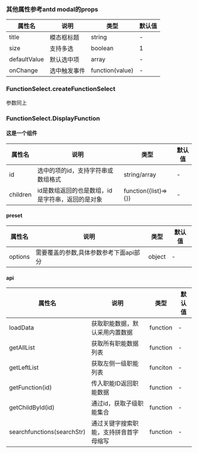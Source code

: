### 其他属性参考antd modal的props
|属性名|说明|类型|默认值|
|  ---  | ---  | --- | --- |
|  title  | 模态框标题 | string | - |
|  size  | 支持多选 | boolean | 1 |
|  defaultValue  | 默认选中项 | array | - |
|  onChange  | 选中触发事件 | function(value) | - |


### FunctionSelect.createFunctionSelect
参数同上

### FunctionSelect.DisplayFunction
#### 这是一个组件
|属性名|说明|类型|默认值|
|  ---  | ---  | --- | --- |
|  id  | 选中的项的id，支持字符串或数组格式 | string/array | - |
|  children  | id是数组返回的也是数组，id是字符串，返回的是对象 | function({list}=>{}) | - |


#### preset

| 属性名          | 说明                    | 类型     | 默认值 |
|--------------|-----------------------|--------|-----|
|options| 需要覆盖的参数,具体参数参考下面api部分 |object|-|

#### api

| 属性名                     | 说明                    | 类型     | 默认值 |
|-------------------------|-----------------------|--------|-----|
| loadData                | 获取职能数据，默认采用内置数据|function|-|
| getAllList          |获取所有职能数据列表|function|-|
| getLeftList            |获取左侧一级职能列表|funciton|-|
| getFunction(id)             |传入职能ID返回职能数据|function|-|
| getChildById(id)     |通过id，获取子级职能集合|function|-|
| searchfunctions(searchStr) |通过关键字搜索职能，支持拼音首字母缩写|function|-|